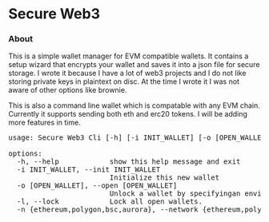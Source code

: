 # Secure Web3

### About

<p>
This is a simple wallet manager for EVM compatible wallets. It contains a setup wizard that encrypts your wallet 
and saves it into a json file for secure storage. I wrote it because I have a lot of web3 projects and I do not like 
storing private keys in plaintext on disc. At the time I wrote it I was not aware of other options like brownie. 
</p>

<p>
This is also a command line wallet which is compatable with any EVM chain. Currently it supports sending both 
eth and erc20 tokens. I will be adding more features in time.
</p>

<pre>
usage: Secure Web3 Cli [-h] [-i INIT_WALLET] [-o [OPEN_WALLET]] [-l] [-n {ethereum,polygon,bsc,aurora}]

options:
  -h, --help            show this help message and exit
  -i INIT_WALLET, --init INIT_WALLET
                        Initialize this new wallet
  -o [OPEN_WALLET], --open [OPEN_WALLET]
                        Unlock a wallet by specifyingan environment variable name, use default wallet if not specified.
  -l, --lock            Lock all open wallets.
  -n {ethereum,polygon,bsc,aurora}, --network {ethereum,polygon,bsc,aurora}

</pre>